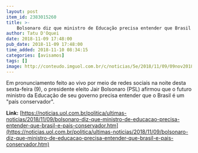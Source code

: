 ```yaml
---
layout: post
item_id: 2383015260
title: >-
    Bolsonaro diz que ministro de Educação precisa entender que Brasil é país conservador : Notícias : Política
author: Tatu D'Oquei
date: 2018-11-09 17:48:00
pub_date: 2018-11-09 17:48:00
time_added: 2018-11-10 08:34:15
categories: [avisamos]
tags: []
image: http://conteudo.imguol.com.br/c/noticias/5e/2018/11/09/09nov2018---jair-bolsonaro-participa-de-live-1541796436244_615x300.jpg
---
```


Em pronunciamento feito ao vivo por meio de redes sociais na noite desta sexta-feira (9), o presidente eleito Jair Bolsonaro (PSL) afirmou que o futuro ministro da Educação de seu governo precisa entender que o Brasil é um "país conservador".

**Link:** [https://noticias.uol.com.br/politica/ultimas-noticias/2018/11/09/bolsonaro-diz-que-ministro-de-educacao-precisa-entender-que-brasil-e-pais-conservador.htm](https://noticias.uol.com.br/politica/ultimas-noticias/2018/11/09/bolsonaro-diz-que-ministro-de-educacao-precisa-entender-que-brasil-e-pais-conservador.htm)

